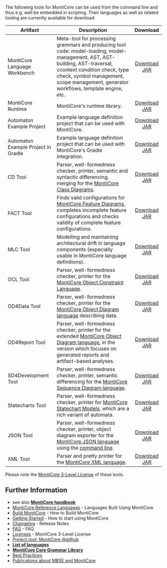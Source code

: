 <!-- (c) https://github.com/MontiCore/monticore -->

The following tools for MontiCore can be used from the command line and 
thus e.g. well be embedded in scripting. Their languages as well as 
related tooling are currently available for download:

<!-- Optimize table display -->
<style>
.md-typeset table:not([class]) {
  font-size:.75rem;
  box-sizing:content-box;
}
.md-typeset table:not([class]) th {
  padding:.3em .7em;
}
.md-typeset table:not([class]) td {
  padding:.3em .7em;
}
</style>

| Artifact                            | Description                     | Download     |
| ----------------------------------- | --------------------------------| :----------: |
| MontiCore Language Workbench        | Meta-tool for processing grammars and producing tool code: model-loading, model-management, AST, AST-building, AST-traversal, ccontext condition check, type check, symbol management, scope management, generator workflows, template engine, etc.  | [Download JAR](https://www.monticore.de/download/monticore.jar) |
| MontiCore Runtime                   | MontiCore's runtime library.                                                                                                                                                                                                                                              | [Download JAR](https://www.monticore.de/download/monticore-rt.jar)                  |
| Automaton Example Project           | Example language definition project that can be used with MontiCore.                                                                                                                                                                                                             | [Download JAR](https://www.monticore.de/download/aut.tar.gz)                        |
| Automaton Example Project in Gradle | Example language definition project that can be used with MontiCore's Gradle integration.                                                                                                                                                                                                                             | [Download JAR](https://www.monticore.de/download/Automaton.zip)                     |
| CD Tool                             | Parser, well-formedness checker, printer, semantic and syntactic differencing, merging for the [MontiCore Class Diagrams](https://github.com/MontiCore/cd4analysis#readme).                                                                        | [Download JAR](https://www.monticore.de/download/MCCD.jar)                          |
| FACT Tool                           | Finds valid configurations for [MontiCore Feature Diagrams](https://github.com/MontiCore/feature-diagram#readme), completes incomplete feature configurations and checks validity of complete feature configurations.                                                                                                          | [Download JAR](https://www.monticore.de/download/MCFACT.jar)                        |
| MLC Tool                            | Modelling and maintaining architectural drift in language components (especially usable in MontiCore language definitions).                                                                                                                                                                                                                          | [Download JAR](https://www.monticore.de/download/MCMLC.jar)                         |
| OCL Tool                            | Parser, well-formedness checker, printer for the [MontiCore Object Constraint Language](https://github.com/MontiCore/ocl#readme).                                                                                                                  | [Download JAR](https://www.monticore.de/download/MCOCL.jar)                         |
| OD4Data Tool                        | Parser, well-formedness checker, printer for the [MontiCore Object Diagram language](https://github.com/MontiCore/object-diagram#readme) describing data.                                                                                                          | [Download JAR](https://www.monticore.de/download/MCOD4Data.jar)                     |
| OD4Report Tool                      | Parser, well-formedness checker, printer for the extended [MontiCore Object Diagram language](https://github.com/MontiCore/object-diagram#readme), in the version which focuses on generated reports and artifact-based analyses.                                | [Download JAR](https://www.monticore.de/download/MCOD4Report.jar)                   |
| SD4Development Tool                 | Parser, well-formedness checker, printer, semantic differencing for the [MontiCore Sequence Diagram language](https://github.com/MontiCore/sequence-diagram#readme).                                                                               | [Download JAR](https://www.monticore.de/download/MCSD4Development.jar)              |
| Statecharts Tool                    | Parser, well-formedness checker, printer for [MontiCore Statechart Models](https://github.com/MontiCore/statecharts#readme), which are a rich variant of automata.                                                                                                                       | [Download JAR](https://www.monticore.de/download/MCStatecharts.jar)                 |
| JSON Tool                           | Parser, well-formedness checker, printer, object diagram exporter for the [MontiCore JSON language](https://github.com/MontiCore/json#readme) using the [command line](https://github.com/MontiCore/json/blob/develop/src/main/grammars/de/monticore/lang/json.md#usage). | [Download JAR](https://www.monticore.de/download/MCJSON.jar)                        |
| XML Tool                            | Parser and pretty printer for the [MontiCore XML language](https://github.com/MontiCore/xml#readme).                                                                                                                                                                                           | [Download JAR](https://www.monticore.de/download/MCXML.jar)                         |

Please note the [MontiCore 3-Level License](../00.org/Licenses/LICENSE-MONTICORE-3-LEVEL.md) of these tools.

## Further Information

* see also [**MontiCore handbook**](https://www.monticore.de/handbook.pdf)
* [MontiCore Reference Languages](https://monticore.github.io/monticore/docs/DevelopedLanguages/) - Languages Built Using MontiCore
* [Build MontiCore](https://monticore.github.io/monticore/docs/BuildMontiCore/) - How to Build MontiCore
* [Getting Started](https://monticore.github.io/monticore/docs/GettingStarted/) - How to start using MontiCore
* [Changelog](../00.org/Explanations/CHANGELOG.md) - Release Notes
* [FAQ](../00.org/Explanations/FAQ.md) - FAQ 
* [Licenses](../00.org/Licenses/LICENSE-MONTICORE-3-LEVEL.md) - MontiCore 3-Level License
* [Project root: MontiCore @github](https://github.com/MontiCore/monticore)
* [**List of languages**](https://monticore.github.io/monticore/docs/Languages/)
* [**MontiCore Core Grammar Library**](https://github.com/MontiCore/monticore/blob/opendev/monticore-grammar/src/main/grammars/de/monticore/Grammars.md)
* [Best Practices](https://monticore.github.io/monticore/docs/BestPractices/)
* [Publications about MBSE and MontiCore](https://www.se-rwth.de/publications/)
